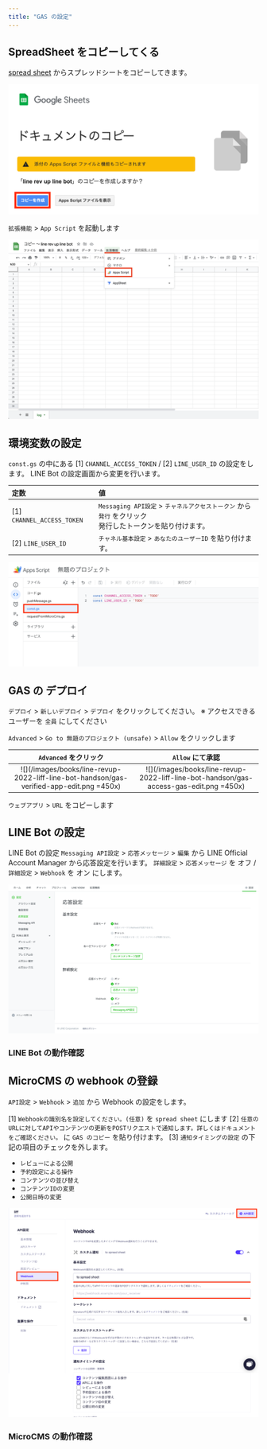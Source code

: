 ```yaml
---
title: "GAS の設定"
---
```


## SpreadSheet をコピーしてくる

[spread sheet](https://docs.google.com/spreadsheets/d/1Y2OgfsZXwdNBha5sxr6oFRYOTuSmPJquHy9DZFQyzg8/copy) からスプレッドシートをコピーしてきます。

![](/images/books/line-revup-2022-liff-line-bot-handson/gas-copy-sheet-edit.png)

`拡張機能` > `App Script` を起動します

![](/images/books/line-revup-2022-liff-line-bot-handson/gas-open-app-script-edit.png)

## 環境変数の設定

`const.gs` の中にある [1] `CHANNEL_ACCESS_TOKEN` / [2] `LINE_USER_ID` の設定をします。
LINE Bot の設定画面から変更を行います。

| 定数 | 値 |
| :--- | :--- |
| [1] `CHANNEL_ACCESS_TOKEN` | `Messaging API設定` > `チャネルアクセストークン` から `発行` をクリック<br />発行したトークンを貼り付けます。
| [2] `LINE_USER_ID` | `チャネル基本設定` > `あなたのユーザーID` を貼り付けます。

![](/images/books/line-revup-2022-liff-line-bot-handson/gas-const-gs-edit.png)


## GAS の デプロイ

`デプロイ` > `新しいデプロイ` > `デプロイ` をクリックしてください。
※ アクセスできるユーザーを `全員` にしてください

`Advanced` > `Go to 無題のプロジェクト (unsafe)` > `Allow` をクリックします

| `Advanced` をクリック | `Allow` にて承認 |
| :---: | :---: |
| ![](/images/books/line-revup-2022-liff-line-bot-handson/gas-verified-app-edit.png =450x) | ![](/images/books/line-revup-2022-liff-line-bot-handson/gas-access-gas-edit.png =450x)

`ウェブアプリ` > `URL` をコピーします

## LINE Bot の設定

LINE Bot の設定
`Messaging API設定` > `応答メッセージ` > `編集` から LINE Official Account Manager から応答設定を行います。
`詳細設定` > `応答メッセージ` を オフ / `詳細設定` > `Webhook` を オン にします。

![](/images/books/line-revup-2022-liff-line-bot-handson/gas-manager-line-biz-edit.png)

### LINE Bot の動作確認

## MicroCMS の webhook の登録

`API設定` > `Webhook` > `追加` から Webhook の設定をします。

[1] `Webhookの識別名を設定してください。(任意)` を `spread sheet` にします
[2] `任意のURLに対してAPIやコンテンツの更新をPOSTリクエストで通知します。詳しくはドキュメントをご確認ください。` に `GAS のコピー` を貼り付けます。
[3] `通知タイミングの設定` の下記の項目のチェックを外します。
  - `レビューによる公開`
  - `予約設定による操作`
  - `コンテンツの並び替え`
  - `コンテンツIDの変更`
  - `公開日時の変更`

![](/images/books/line-revup-2022-liff-line-bot-handson/gas-micro-cms-webhook-edit.png)

### MicroCMS の動作確認
